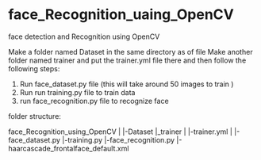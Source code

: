 # face_Recognition_uaing_OpenCV
face detection and Recognition using OpenCV

Make a folder named Dataset in the same directory as of file 
Make another folder named trainer and put the trainer.yml file there
and then follow the following steps:

1) Run face_dataset.py file (this will take around 50 images to train )
2) Run run training.py file to train data 
3) run face_recognition.py file to recognize face 

folder structure:

face_Recognition_using_OpenCV
  |
  |-Dataset
  |_trainer
  |    |-trainer.yml
  |
  |-face_dataset.py
  |-training.py
  |-face_recognition.py
  |-haarcascade_frontalface_default.xml
